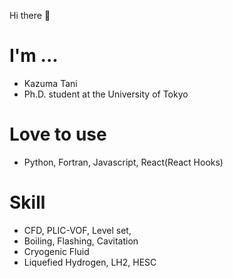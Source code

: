 Hi there 👋


# I'm ...

- Kazuma Tani
- Ph.D. student at the University of Tokyo

# Love to use

- Python, Fortran, Javascript, React(React Hooks)

# Skill

- CFD, PLIC-VOF, Level set, 
- Boiling, Flashing, Cavitation
- Cryogenic Fluid
- Liquefied Hydrogen, LH2, HESC
